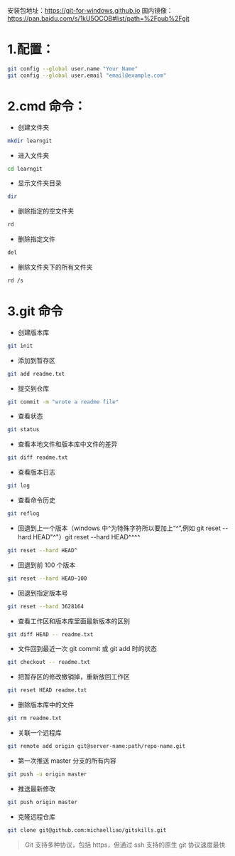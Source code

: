 安装包地址：https://git-for-windows.github.io
国内镜像：https://pan.baidu.com/s/1kU5OCOB#list/path=%2Fpub%2Fgit

# 1.配置：

```bash
git config --global user.name "Your Name"
git config --global user.email "email@example.com"
```

<!-- more -->

# 2.cmd 命令：

- 创建文件夹

```bash
mkdir learngit
```

- 进入文件夹

```bash
cd learngit
```

- 显示文件夹目录

```bash
dir
```

- 删除指定的空文件夹

```bash
rd
```

- 删除指定文件

```bash
del
```

- 删除文件夹下的所有文件夹

```bash
rd /s
```

# 3.git 命令

- 创建版本库

```bash
git init
```

- 添加到暂存区

```bash
git add readme.txt
```

- 提交到仓库

```bash
git commit -m "wrote a readme file"
```

- 查看状态

```bash
git status
```

- 查看本地文件和版本库中文件的差异

```bash
git diff readme.txt
```

- 查看版本日志

```bash
git log
```

- 查看命令历史

```bash
git reflog
```

- 回退到上一个版本（windows 中^为特殊字符所以要加上“^”,例如 git reset --hard HEAD"^"）git reset --hard HEAD^^^^

```bash
git reset --hard HEAD^
```

- 回退到前 100 个版本

```bash
git reset --hard HEAD~100
```

- 回退到指定版本号

```bash
git reset --hard 3628164
```

- 查看工作区和版本库里面最新版本的区别

```bash
git diff HEAD -- readme.txt
```

- 文件回到最近一次 git commit 或 git add 时的状态

```bash
git checkout -- readme.txt
```

- 把暂存区的修改撤销掉，重新放回工作区

```bash
git reset HEAD readme.txt
```

- 删除版本库中的文件

```bash
git rm readme.txt
```

- 关联一个远程库

```bash
git remote add origin git@server-name:path/repo-name.git
```

- 第一次推送 master 分支的所有内容

```bash
git push -u origin master
```

- 推送最新修改

```bash
git push origin master
```

- 克隆远程仓库

```bash
git clone git@github.com:michaelliao/gitskills.git
```

> Git 支持多种协议，包括 https，但通过 ssh 支持的原生 git 协议速度最快
